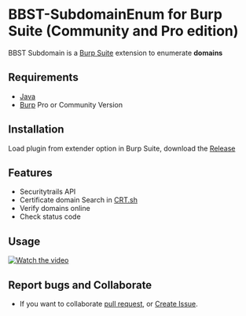 # BBST-SubdomainEnum for Burp Suite (Community and Pro edition)

BBST Subdomain is a [Burp Suite](https://portswigger.net/burp/) extension to enumerate **domains**

## Requirements

 - [Java]()
 - [Burp](https://portswigger.net/) Pro or Community Version

## Installation

Load plugin from extender option in Burp Suite, download the [Release](https://github.com/BB-Security-Team/BBST-SubdomainEnum/releases)

## Features
 - Securitytrails API
 - Certificate domain Search in [CRT.sh](https://crt.sh/)
 - Verify domains online
 - Check status code
 
## Usage

[![Watch the video](https://1.bp.blogspot.com/-WsuN4L_HMc8/XxD3-S2Xt3I/AAAAAAAAKlE/GqcC7APY3HY-xj-5C3dcKcZIg74vASbKgCLcBGAsYHQ/s1089/InterfazNormalREgular.png)](https://www.youtube.com/c/SniferL4bs)

 
## Report bugs and Collaborate

 - If you want to collaborate [pull request](https://github.com/BB-Security-Team/BBST-SubdomainEnum/pulls), or [Create Issue](https://github.com/BB-Security-Team/BBST-SubdomainEnum/issues/new).
